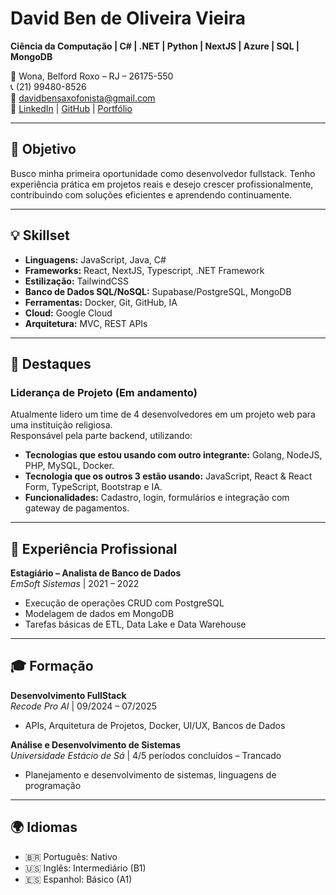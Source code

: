 # David Ben de Oliveira Vieira

**Ciência da Computação | C# | .NET | Python | NextJS | Azure | SQL | MongoDB**

📍 Wona, Belford Roxo – RJ – 26175-550  
📞 (21) 99480-8526  
📧 davidbensaxofonista@gmail.com  
🔗 [LinkedIn](https://linkedin.com/in/davidben81) | [GitHub](https://github.com/DavidBen48) | [Portfólio](https://davidben-portfolio.vercel.app/)

---

## 🎯 Objetivo

Busco minha primeira oportunidade como desenvolvedor fullstack. Tenho experiência prática em projetos reais e desejo crescer profissionalmente, contribuindo com soluções eficientes e aprendendo continuamente.

---

## 💡 Skillset

- **Linguagens:** JavaScript, Java, C#
- **Frameworks:** React, NextJS, Typescript, .NET Framework
- **Estilização:** TailwindCSS
- **Banco de Dados SQL/NoSQL:** Supabase/PostgreSQL, MongoDB
- **Ferramentas:** Docker, Git, GitHub, IA
- **Cloud:** Google Cloud  
- **Arquitetura:** MVC, REST APIs

---

## 🚀 Destaques

### Liderança de Projeto (Em andamento)

Atualmente lidero um time de 4 desenvolvedores em um projeto web para uma instituição religiosa.  
Responsável pela parte backend, utilizando:

- **Tecnologias que estou usando com outro integrante:** Golang, NodeJS, PHP, MySQL, Docker.
- **Tecnologia que os outros 3 estão usando:** JavaScript, React & React Form, TypeScript, Bootstrap e IA.
- **Funcionalidades:** Cadastro, login, formulários e integração com gateway de pagamentos.

---

## 💼 Experiência Profissional

**Estagiário – Analista de Banco de Dados**  
*EmSoft Sistemas* | 2021 – 2022  

- Execução de operações CRUD com PostgreSQL  
- Modelagem de dados em MongoDB  
- Tarefas básicas de ETL, Data Lake e Data Warehouse

---

## 🎓 Formação

**Desenvolvimento FullStack**  
*Recode Pro AI* | 09/2024 – 07/2025  
- APIs, Arquitetura de Projetos, Docker, UI/UX, Bancos de Dados

**Análise e Desenvolvimento de Sistemas**  
*Universidade Estácio de Sá* | 4/5 períodos concluídos – Trancado  
- Planejamento e desenvolvimento de sistemas, linguagens de programação

---

## 🌍 Idiomas

- 🇧🇷 Português: Nativo  
- 🇺🇸 Inglês: Intermediário (B1)  
- 🇪🇸 Espanhol: Básico (A1)
